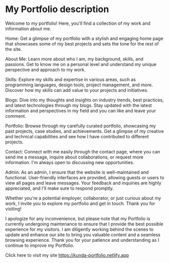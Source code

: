 # My Portfolio description

Welcome to my portfolio! Here, you'll find a collection of my work and information about me.

Home: Get a glimpse of my portfolio with a stylish and engaging home page that showcases some of my best projects and sets the tone for the rest of the site.

About Me: Learn more about who I am, my background, skills, and passions. Get to know me on a personal level and understand my unique perspective and approach to my work.

Skills: Explore my skills and expertise in various areas, such as programming languages, design tools, project management, and more. Discover how my skills can add value to your projects and initiatives.

Blogs: Dive into my thoughts and insights on industry trends, best practices, and latest technologies through my blogs. Stay updated with the latest information and perspectives in my field and you can like and leave your comment.

Portfolio: Browse through my carefully curated portfolio, showcasing my past projects, case studies, and achievements. Get a glimpse of my creative and technical capabilities and see how I have contributed to different projects.

Contact: Connect with me easily through the contact page, where you can send me a message, inquire about collaborations, or request more information. I'm always open to discussing new opportunities.

Admin: As an admin, I ensure that the website is well-maintained and functional. User-friendly interfaces are provided, allowing guests or users to view all pages and leave messages. Your feedback and inquiries are highly appreciated, and I'll make sure to respond promptly.

Whether you're a potential employer, collaborator, or just curious about my work, I invite you to explore my portfolio and get in touch. Thank you for visiting!

I apologize for any inconvenience, but please note that my Portfolio is currently undergoing maintenance to ensure that I provide the best possible experience for my visitors. I am diligently working behind the scenes to update and enhance our site to bring you valuable content and a seamless browsing experience. Thank you for your patience and understanding as I continue to improve my Portfolio.


Click here to visit my site 
https://kunda-portfolio.netlify.app

